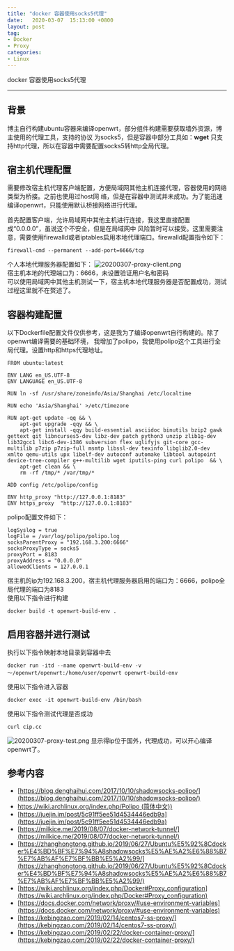 ```yaml
---
title: "docker 容器使用socks5代理"
date:   2020-03-07  15:13:00 +0800
layout: post
tag:
- Docker
- Proxy
categories:
- Linux
---
```


docker 容器使用socks5代理

-------
## 背景
博主自行构建ubuntu容器来编译openwrt，部分组件构建需要获取墙外资源，博主使用的代理工具，支持的协议
为socks5，但是容器中部分工具如：**wget** 只支持http代理，所以在容器中需要配置socks5转http全局代理。  

## 宿主机代理配置
需要修改宿主机代理客户端配置，方便局域网其他主机连接代理，容器使用的网络类型为桥接。之前也使用过host网
络，但是在容器中测试并未成功。为了能迅速编译openwrt，只能使用默认桥接网络进行代理。     

首先配置客户端，允许局域网中其他主机进行连接，我这里直接配置成“0.0.0.0”，虽说这个不安全，但是在局域网中
风险暂时可以接受。这里需要注意，需要使用firewalld或者iptables启用本地代理端口。firewalld配置指令如下：
```
firewall-cmd --permanent --add-port=6666/tcp
```    

个人本地代理服务器配置如下：
![20200307-proxy-client.png](https://hksanduo.github.io/images/20200307-proxy-client.png)    
宿主机本地的代理端口为：6666，未设置验证用户名和密码    
可以使用局域网中其他主机测试一下，宿主机本地代理服务器是否配置成功，测试过程这里就不在赘述了。

## 容器构建配置
以下Dockerfile配置文件仅供参考，这是我为了编译openwrt自行构建的。除了openwrt编译需要的基础环境，
我增加了polipo，我使用polipo这个工具进行全局代理。设置http和https代理地址。
```
FROM ubuntu:latest

ENV LANG en_US.UTF-8
ENV LANGUAGE en_US.UTF-8

RUN ln -sf /usr/share/zoneinfo/Asia/Shanghai /etc/localtime

RUN echo 'Asia/Shanghai' >/etc/timezone

RUN apt-get update -qq && \
    apt-get upgrade -qqy && \
    apt-get install -qqy build-essential asciidoc binutils bzip2 gawk gettext git libncurses5-dev libz-dev patch python3 unzip zlib1g-dev lib32gcc1 libc6-dev-i386 subversion flex uglifyjs git-core gcc-multilib p7zip p7zip-full msmtp libssl-dev texinfo libglib2.0-dev xmlto qemu-utils upx libelf-dev autoconf automake libtool autopoint device-tree-compiler g++-multilib wget iputils-ping curl polipo  && \
    apt-get clean && \
    rm -rf /tmp/* /var/tmp/*

ADD config /etc/polipo/config

ENV http_proxy "http://127.0.0.1:8183"
ENV https_proxy  "http://127.0.0.1:8183"
```
polipo配置文件如下：
```
logSyslog = true
logFile = /var/log/polipo/polipo.log
socksParentProxy = "192.168.3.200:6666"
socksProxyType = socks5
proxyPort = 8183
proxyAddress = "0.0.0.0"
allowedClients = 127.0.0.1
```
宿主机的ip为192.168.3.200，宿主机代理服务器启用的端口为：6666，polipo全局代理的端口为8183   
使用以下指令进行构建
```
docker build -t openwrt-build-env .
```

## 启用容器并进行测试
执行以下指令映射本地目录到容器中去
```
docker run -itd --name openwrt-build-env -v ～/openwrt/openwrt:/home/user/openwrt openwrt-build-env
```     
使用以下指令进入容器
```
docker exec -it openwrt-build-env /bin/bash
```
使用以下指令测试代理是否成功      
```
curl cip.cc
```
![20200307-proxy-test.png](https://hksanduo.github.io/images/20200307-proxy-test.png)
显示得ip位于国外，代理成功，可以开心编译openwrt了。

## 参考内容
- [https://blog.denghaihui.com/2017/10/10/shadowsocks-polipo/](https://blog.denghaihui.com/2017/10/10/shadowsocks-polipo/)
- [https://wiki.archlinux.org/index.php/Polipo (简体中文))](https://wiki.archlinux.org/index.php/Polipo_(%E7%AE%80%E4%BD%93%E4%B8%AD%E6%96%87))
- [https://juejin.im/post/5c91ff5ee51d4534446edb9a](https://juejin.im/post/5c91ff5ee51d4534446edb9a)
- [https://milkice.me/2019/08/07/docker-network-tunnel/](https://milkice.me/2019/08/07/docker-network-tunnel/)
- [https://zhanghongtong.github.io/2019/06/27/Ubuntu%E5%92%8Cdocker%E4%BD%BF%E7%94%A8shadowsocks%E5%AE%A2%E6%88%B7%E7%AB%AF%E7%BF%BB%E5%A2%99/](https://zhanghongtong.github.io/2019/06/27/Ubuntu%E5%92%8Cdocker%E4%BD%BF%E7%94%A8shadowsocks%E5%AE%A2%E6%88%B7%E7%AB%AF%E7%BF%BB%E5%A2%99/)
- [https://wiki.archlinux.org/index.php/Docker#Proxy_configuration](https://wiki.archlinux.org/index.php/Docker#Proxy_configuration)
- [https://docs.docker.com/network/proxy/#use-environment-variables](https://docs.docker.com/network/proxy/#use-environment-variables)
- [https://kebingzao.com/2019/02/14/centos7-ss-proxy/](https://kebingzao.com/2019/02/14/centos7-ss-proxy/)
- [https://kebingzao.com/2019/02/22/docker-container-proxy/](https://kebingzao.com/2019/02/22/docker-container-proxy/)

